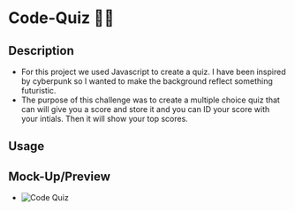 # Code-Quiz 🦾🌆

## Description

- For this project we used Javascript to create a quiz. I have been inspired by cyberpunk so I wanted to make the background reflect something futuristic.
- The purpose of this challenge was to create a multiple choice quiz that can will give you a score and store it and you can ID your score with your intials. Then it will show your top scores.

## Usage



## Mock-Up/Preview

- ![Code Quiz](https://user-images.githubusercontent.com/112358173/195469273-a82251d4-c7eb-4b44-9121-789052a36d2e.png)
